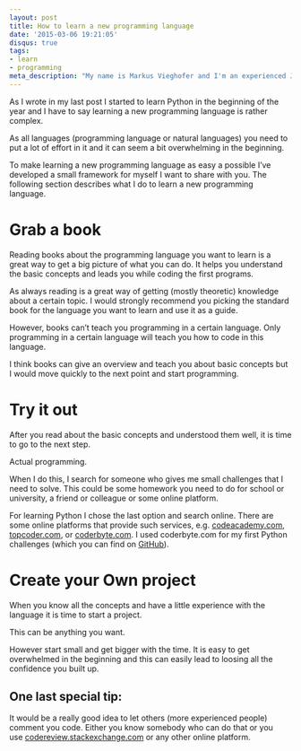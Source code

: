 ```yaml
---
layout: post
title: How to learn a new programming language
date: '2015-03-06 19:21:05'
disqus: true
tags:
- learn
- programming
meta_description: "My name is Markus Vieghofer and I'm an experienced Java developer located in Austria. I write about Java, Android and other technology stuff."
---
```



As I wrote in my last post I started to learn Python in the beginning of the year and I have to say learning a new programming language is rather complex.

As all languages (programming language or natural languages) you need to put a lot of effort in it and it can seem a bit overwhelming in the beginning.

To make learning a new programming language as easy a possible I’ve developed a small framework for myself I want to share with you. The following section describes what I do to learn a new programming language.


# Grab a book

Reading books about the programming language you want to learn is a great way to get a big picture of what you can do. It helps you understand the basic concepts and leads you while coding the first programs.

As always reading is a great way of getting (mostly theoretic) knowledge about a certain topic. I would strongly recommend you picking the standard book for the language you want to learn and use it as a guide.

However, books can’t teach you programming in a certain language. Only programming in a certain language will teach you how to code in this language.

I think books can give an overview and teach you about basic concepts but I would move quickly to the next point and start programming.


# Try it out

After you read about the basic concepts and understood them well, it is time to go to the next step.

Actual programming.

When I do this, I search for someone who gives me small challenges that I need to solve. This could be some homework you need to do for school or university, a friend or colleague or some online platform.

For learning Python I chose the last option and search online. There are some online platforms that provide such services, e.g. [codeacademy.com](http://www.codecademy.com/ "Code Academy"), [topcoder.com](http://www.topcoder.com/ "TopCoder"), or [coderbyte.com](http://coderbyte.com/ "CoderByte"). I used coderbyte.com for my first Python challenges (which you can find on [GitHub](https://github.com/DevCouch/coderbyte_python "GitHub")).


# Create your Own project

When you know all the concepts and have a little experience with the language it is time to start a project.

This can be anything you want.

However start small and get bigger with the time. It is easy to get overwhelmed in the beginning and this can easily lead to loosing all the confidence you built up.


## One last special tip:

It would be a really good idea to let others (more experienced people) comment you code. Either you know somebody who can do that or you use [codereview.stackexchange.com](http://codereview.stackexchange.com/ "Code Review on StackExchange") or any other online platform.
